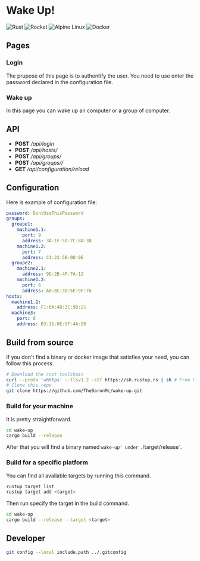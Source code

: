 # Wake Up!

![Rust](https://img.shields.io/badge/rust-%23000000.svg?style=for-the-badge&logo=rust&logoColor=white)
![Rocket](https://img.shields.io/badge/rocket-%23d43949.svg?style=for-the-badge&logo=rocket&logoColor=white)
![Alpine Linux](https://img.shields.io/badge/Alpine_Linux-%230D597F.svg?style=for-the-badge&logo=alpine-linux&logoColor=white)
![Docker](https://img.shields.io/badge/docker-%230db7ed.svg?style=for-the-badge&logo=docker&logoColor=white)

## Pages

### Login

The prupose of this page is to authentify the user. You need to use enter the password declared in the configuration file.

### Wake up

In this page you can wake up an computer or a group of computer.

## API

+ **POST** */api/login*
+ **POST** */api/hosts/<name>*
+ **POST** */api/groups/<groupname>*
+ **POST** */api/groups/<groupname>/<hostname>*
+ **GET** */api/configuration/reload*

## Configuration

Here is example of configuration file:
```yml
password: DontUseThisPassword
groups:
  groupe1:
    machine1.1:
      port: 9
      address: 3A:1F:5D:7C:8A:3B
    machine1.2:
      port: 7
      address: C4:22:5B:0D:9E
  groupe2:
    machine2.1:
      address: 9D:2B:4F:7A:12
    machine1.2:
      port: 6
      address: A0:8C:3D:5E:9F:76
hosts:
  machine1.1:
    address: F1:6A:4B:3C:9D:21
  machine3:
    port: 6
    address: B3:11:8E:9F:4A:5D
```

## Build from source

If you don't find a binary or docker image that satisfies your need, you can follow this process.
```sh
# Download the rust toolchain 
curl --proto '=https' --tlsv1.2 -sSf https://sh.rustup.rs | sh # From https://rustup.rs/
# Clone this repo 
git clone https://github.com/TheBaronMc/wake-up.git
```

### Build for your machine

It is pretty straightforward.
```sh
cd wake-up
cargo build --release
```
After that you will find a binary named `wake-up' under `./target/release`.

### Build for a specific platform

You can find all available targets by running this command.
```sh
rustup target list
rustup target add <target>
```
Then run specify the target in the build command.
```sh
cd wake-up
cargo build --release --target <target>
```

## Developer

```sh
git config --local include.path ../.gitconfig
```
